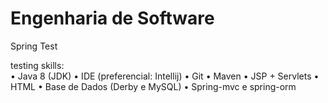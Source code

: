 # Engenharia de Software
Spring Test

testing skills:<br>
• Java 8 (JDK)
• IDE (preferencial: Intellij)
• Git
• Maven
• JSP + Servlets
• HTML
• Base de Dados (Derby e MySQL)
• Spring-mvc e spring-orm
